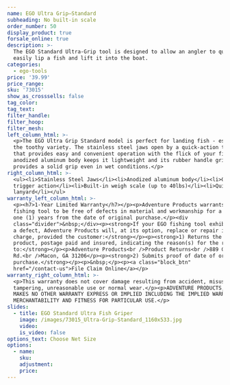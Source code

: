 ```yaml
---
name: EGO Ultra Grip—Standard
subheading: No built-in scale
order_number: 50
display_product: true
forsale_online: true
description: >-
  The EGO Standard Ultra-Grip tool is designed to allow an angler to quickly and
  easily lip a fish and lift it into the boat.
categories:
  - ego-tools
price: '39.99'
price_range:
sku: '73015'
show_as_crosssells: false
tag_color:
tag_text:
filter_handle:
filter_hoop:
filter_mesh:
left_column_html: >-
  <p>The EGO Ultra Grip Standard model is perfect for landing fish - especially
  the toothy variety. The stainless steel jaws open by a quick-action trigger
  that provides easy and convenient operation with the flick of your finger. The
  anodized aluminum body keeps it lightweight and its rubber handle grip
  provides a solid grip even in wet conditions.</p>
right_column_html: >-
  <ul><li>Stainless Steel Jaws</li><li>Anodized aluminum body</li><li>Quick
  trigger action</li><li>Built-in weigh scale (up to 40lbs)</li><li>Quick-clip
  lanyard</li></ul>
warranty_left_column_html: >-
  <p><h7>1-Year Limited Warranty</h7></p><p>Adventure Products warrants your EGO
  fishing tool to be free of defects in material and workmanship for a period of
  one (1) years from the date of original purchase.</p><div
  class="divider">&nbsp;</div><p><strong>If your EGO fishing tool exhibits such
  a defect, Adventure Products will, at its option, replace or repair it without
  charge, provided the customer:</strong></p><p><strong>1) Returns the defective
  product, postage paid and insured, indicating the reason(s) for the return
  to:</strong></p><p>Adventure Products<br />Product Returns<br />889 Guy Paine
  Rd.<br />Macon, GA 31206</p><p><strong>2) Submits proof of date of original
  purchase.</strong></p><p>&nbsp;</p><p><a class="block_btn"
  href="/contact-us">File Claim Online</a></p>
warranty_right_column_html: >-
  <p>This warranty does not cover damage resulting from accident, misuse, abuse,
  tampering, unreasonable use or normal wear.</p><p>ADVENTURE PRODUCTS, INC.
  MAKES NO OTHER WARRANTY EXPRESS OR IMPLIED INCLUDING THE IMPLIED WARRANTIES OF
  MERCHANTABILITY AND FITNESS FOR PARTICULAR USE.</p>
slides:
  - title: EGO Standard Ultra Fish Griper
    image: /images/73015_Ultra-Grip-Standard_1160x533.jpg
    video:
    is_video: false
options_text: Choose Net Size
options:
  - name:
    sku:
    adjustment:
    price:
---
```

